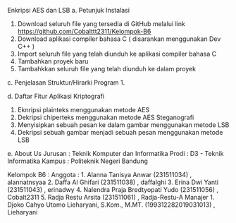 Enkripsi AES dan LSB
a. Petunjuk Instalasi
  1. Download seluruh file yang tersedia di GitHub melalui link https://github.com/Cobalttt2311/Kelompok-B6
  2. Download aplikasi compiler bahasa C ( disarankan menggunakan Dev C++ )
  3. Import seluruh file yang telah diunduh ke aplikasi compiler bahasa C
  4. Tambahkan proyek baru
  5. Tambahkkan seluruh file yang telah diunduh ke dalam proyek

c. Penjelasan Struktur/Hirarki Program
  1.

d. Daftar Fitur Aplikasi 
Kriptografi
  1. Eknripsi plainteks menggunakan metode AES
  2. Dekripsi chiperteks menggunakan metode AES
Steganografi
  3. Menyisipkan sebuah pesan ke dalam gambar menggunakan metode LSB
  4. Dekripsi sebuah gambar menjadi sebuah pesan menggunakan metode LSB

e. About Us
  Jurusan    : Teknik Komputer dan Informatika
  Prodi      : D3 - Teknik Informatika
  Kampus     : Politeknik Negeri Bandung 
  
  Kelompok B6   :
    Anggota  :
      1. Alanna Tanisya Anwar (231511034) , alannatnsyaa
      2. Daffa Al Ghifari (231511038) , daffalghi
      3. Erina Dwi Yanti (231511043) , erinadwy
      4. Nalendra Praja Bredtyopati Yudo (231511056) , Cobalt2311
      5. Radja Restu Arsita (231511061) , Radja-Restu-A
    Manajer
      1. Djoko Cahyo Utomo Lieharyani, S.Kom., M.MT. (199312282019031013) , Lieharyani
  


